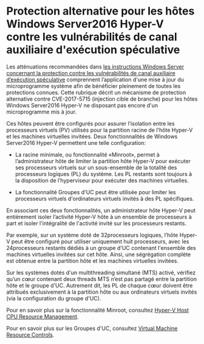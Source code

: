 # <a name="alternative-protection-for-windows-server-2016-hyper-v-hosts-against-the-speculative-execution-side-channel-vulnerabilities"></a>Protection alternative pour les hôtes Windows Server2016 Hyper-V contre les vulnérabilités de canal auxiliaire d'exécution spéculative 

Les atténuations recommandées dans [les instructions Windows Server concernant la protection contre les vulnérabilités de canal auxiliaire d’exécution spéculative](https://support.microsoft.com/help/4072698/windows-server-guidance-to-protect-against-the-speculative-execution) comprennent l’application d'une mise à jour du microprogramme système afin de bénéficier pleinement de toutes les protections connues. Cette rubrique décrit un mécanisme de protection alternative contre CVE-2017-5715 (injection cible de branche) pour les hôtes Windows Server2016 Hyper-V ne disposant pas encore d'un microprogramme mis à jour. 

Ces hôtes peuvent être configurés pour assurer l’isolation entre les processeurs virtuels (PV) utilisés pour la partition racine de l'hôte Hyper-V et les machines virtuelles invitées. Deux fonctionnalités de Windows Server2016 Hyper-V permettent une telle configuration: 

- La racine minimale, ou fonctionnalité «Minroot», permet à l’administrateur hôte de limiter la partition hôte Hyper-V pour exécuter ses processeurs virtuels sur un sous-ensemble de la totalité des processeurs logiques (PL) du système. Les PL restants sont toujours à la disposition de l’hyperviseur pour exécuter des machines virtuelles. 

- La fonctionnalité Groupes d'UC peut être utilisée pour limiter les processeurs virtuels d'ordinateurs virtuels invités à des PL spécifiques. 

En associant ces deux fonctionnalités, un administrateur hôte Hyper-V peut entièrement isoler l’activité Hyper-V hôte à un ensemble de processeurs à part et isoler l'intégralité de l'activité invité sur les processeurs restants. 

Par exemple, sur un système doté de 32processeurs logiques, l’hôte Hyper-V peut être configuré pour utiliser uniquement huit processeurs, avec les 24processeurs restants dédiés à un groupe d'UC contenant l'ensemble des machines virtuelles invitées sur cet hôte. Ainsi, une ségrégation complète est obtenue entre la partition hôte et les machines virtuelles invitées. 

Sur les systèmes dotés d'un multithreading simultané (MTS) activé, vérifiez qu’un cœur contenant deux threads MTS n’est pas partagé entre la partition hôte et le groupe d'UC. Autrement dit, les PL de chaque cœur doivent être attribués exclusivement à la partition hôte ou aux ordinateurs virtuels invités (via la configuration du groupe d'UC). 

Pour en savoir plus sur la fonctionnalité Minroot, consultez [Hyper-V Host CPU Resource Management](https://docs.microsoft.com/windows-server/virtualization/hyper-v/manage/manage-hyper-v-minroot-2016).  

Pour en savoir plus sur les Groupes d'UC, consultez [Virtual Machine Resource Controls](https://docs.microsoft.com/windows-server/virtualization/hyper-v/manage/manage-hyper-v-cpugroups). 



